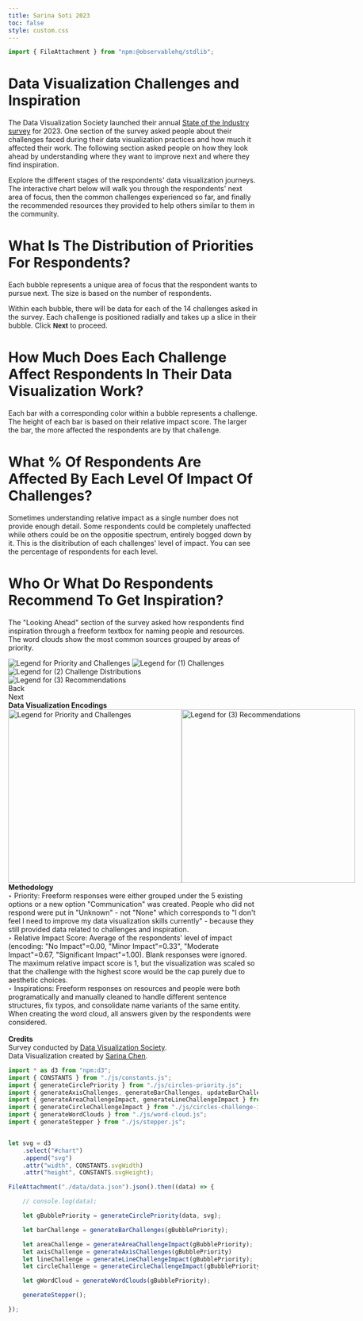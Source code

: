 ```yaml
---
title: Sarina Soti 2023
toc: false
style: custom.css
---
```


```js
import { FileAttachment } from "npm:@observablehq/stdlib";

```

<div class="hero">
  <h1>Data Visualization Challenges and Inspiration</h1>
  <p>The Data Visualization Society launched their annual <a href="https://www.datavisualizationsociety.org/soti-challenge-2023">State of the Industry survey</a> for 2023. One section of the survey asked people about their challenges faced during their data visualization practices and how much it affected their work. The following section asked people on how they look ahead by understanding where they want to improve next and where they find inspiration.</p>
  <p>Explore the different stages of the respondents' data visualization journeys. The interactive chart below will walk you through the respondents' next area of focus, then the common challenges experienced so far, and finally the recommended resources they provided to help others similar to them in the community.
  </p>
</div>

<div class="main-section">
  <div class="text-description-container">
    <div id="stepper-container">
      <div class="text-description annotation-step" id="annotation-step-0">
                <h1>What Is The Distribution of Priorities For Respondents?</h1>
                <p>
                    Each bubble represents a unique area of focus that the respondent wants to pursue next. The size is based on the number of respondents.
                </p>
                <p>
                    Within each bubble, there will be data for each of the 14 challenges asked in the survey. Each challenge is positioned radially and takes up a slice in their bubble. Click <span style="font-family: 'Patrick Hand SC', sans-serif; color: var(--color-dark-red); font-weight: bold;">Next</span> to proceed.
                </p>
      </div>
      <div class="text-description annotation-step" id="annotation-step-1">
                <h1>How Much Does Each Challenge Affect Respondents In Their Data Visualization Work?</h1>
                <p>
                    Each bar with a corresponding color within a bubble represents a challenge. The height of each bar is based on their relative impact score. The larger the bar, the more affected the respondents are by that challenge.
                </p>
      </div>
      <div class="text-description annotation-step" id="annotation-step-2">
                <h1>What % Of Respondents Are Affected By Each Level Of Impact Of Challenges?</h1>
                <p>
                    Sometimes understanding relative impact as a single number does not provide enough detail. Some respondents could be completely unaffected while others could be on the oppositie spectrum, entirely bogged down by it. This is the disitribution of each challenges' level of impact. You can see the percentage of respondents for each level.
                </p>
        </div>
        <div class="text-description annotation-step" id="annotation-step-3">
                <h1>Who Or What Do Respondents Recommend To Get Inspiration?</h1>
                <p>
                    The "Looking Ahead" section of the survey asked how respondents find inspiration through a freeform textbox for naming people and resources. The word clouds show the most common sources grouped by areas of priority.
                </p>
        </div>
    </div>
    <div class="legend-container">
        <img id="legend-step-0" class="legend-step" src="img/legend-base.svg" alt="Legend for Priority and Challenges" />
        <img id="legend-step-1" class="legend-step" src="img/legend-variable-1.svg" alt="Legend for (1) Challenges" />
        <img id="legend-step-2" class="legend-step" src="img/legend-variable-2.svg" alt="Legend for (2) Challenge Distributions" />
        <img id="legend-step-3" class="legend-step" src="img/legend-variable-3.svg" alt="Legend for (3) Recommendations" />
    </div>
    <div id="stepper-nav">
            <div id="step-back" class="step-button">Back</div>
            <div id="step-next" class="step-button">Next</div>
    </div>
  </div>
  <div id="chart">
    <div id="tooltip" class="hidden"></div>
  </div>
</div>
<div class="footer">
  <div><strong>Data Visualization Encodings</strong></div>
  <div style="flex-direction: row; display: flex; max-height: 400px; width: 600px; align-items: flex-start;">
    <img src="img/legend-base.svg" alt="Legend for Priority and Challenges" style="height: 350px;"/>
    <img src="img/legend-variable-3.svg" alt="Legend for (3) Recommendations" style="height: 350px;"/>
  </div>
  <div><strong>Methodology</strong></div>
  <div>‣ Priority: Freeform responses were either grouped under the 5 existing options or a new option "Communication" was created. People who did not respond were put in "Unknown" - not "None" which corresponds to "I don't feel I need to improve my data visualization skills currently" - because they still provided data related to challenges and inspiration.</div>
  <div>‣ Relative Impact Score: Average of the respondents' level of impact (encoding: "No Impact"=0.00, "Minor Impact"=0.33", "Moderate Impact"=0.67, "Significant Impact"=1.00). Blank responses were ignored. The maximum relative impact score is 1, but the visualization was scaled so that the challenge with the highest score would be the cap purely due to aesthetic choices.</div>
  <div>‣ Inspirations: Freeform responses on resources and people were both programatically and manually cleaned to handle different sentence structures, fix typos, and consolidate name variants of the same entity. When creating the word cloud, all answers given by the respondents were considered.</div>
  <br>
  <div><strong>Credits</strong></div>
  <div>Survey conducted by <a href="https://www.datavisualizationsociety.org/">Data Visualization Society</a>.</div>
  <div>Data Visualization created by <a href="https://ifcolorful.com/">Sarina Chen</a>.</div>
</div>


```js
import * as d3 from "npm:d3";
import { CONSTANTS } from "./js/constants.js";
import { generateCirclePriority } from "./js/circles-priority.js";
import { generateAxisChallenges, generateBarChallenges, updateBarChallenge } from "./js/bars-challenge.js";
import { generateAreaChallengeImpact, generateLineChallengeImpact } from "./js/lines-challenge-impact.js";
import { generateCircleChallengeImpact } from "./js/circles-challenge-impact.js";
import { generateWordClouds } from "./js/word-cloud.js";
import { generateStepper } from "./js/stepper.js";
```

```js

let svg = d3
    .select("#chart")
    .append("svg")
    .attr("width", CONSTANTS.svgWidth)
    .attr("height", CONSTANTS.svgHeight);

FileAttachment("./data/data.json").json().then((data) => {

    // console.log(data);

    let gBubblePriority = generateCirclePriority(data, svg);

    let barChallenge = generateBarChallenges(gBubblePriority);

    let areaChallenge = generateAreaChallengeImpact(gBubblePriority);
    let axisChallenge = generateAxisChallenges(gBubblePriority)
    let lineChallenge = generateLineChallengeImpact(gBubblePriority);
    let circleChallenge = generateCircleChallengeImpact(gBubblePriority);

    let gWordCloud = generateWordClouds(gBubblePriority);

    generateStepper();

});
```